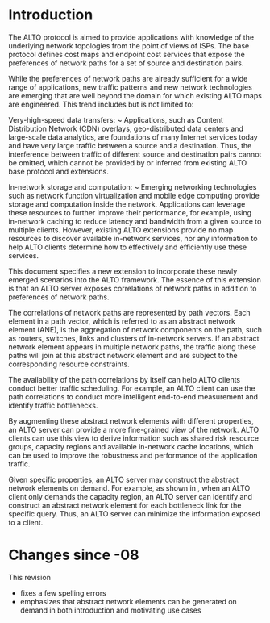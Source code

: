 # Introduction #

The ALTO protocol is aimed to provide applications with knowledge of the
underlying network topologies from the point of views of ISPs. The base
protocol [](#RFC7285) defines cost maps and endpoint cost services that expose
the preferences of network paths for a set of source and destination pairs.

While the preferences of network paths are already sufficient for a wide range
of applications, new traffic patterns and new network technologies are emerging
that are well beyond the domain for which existing ALTO maps are engineered.
This trend includes but is not limited to:

Very-high-speed data transfers:
~ Applications, such as Content Distribution Network (CDN) overlays,
  geo-distributed data centers and large-scale data analytics, are foundations
  of many Internet services today and have very large traffic between a source
  and a destination. Thus, the interference between traffic of different source
  and destination pairs cannot be omitted, which cannot be provided by or
  inferred from existing ALTO base protocol and extensions.

In-network storage and computation:
~ Emerging networking technologies such as network function virtualization and
  mobile edge computing provide storage and computation inside the network.
  Applications can leverage these resources to further improve their
  performance, for example, using in-network caching to reduce latency and
  bandwidth from a given source to multiple clients. However, existing ALTO
  extensions provide no map resources to discover available in-network services,
  nor any information to help ALTO clients determine how to effectively and
  efficiently use these services.

This document specifies a new extension to incorporate these newly emerged
scenarios into the ALTO framework. The essence of this extension is that an ALTO
server exposes correlations of network paths in addition to preferences of
network paths.

The correlations of network paths are represented by path vectors. Each element
in a path vector, which is referred to as an abstract network element (ANE), is
the aggregation of network components on the path, such as routers, switches,
links and clusters of in-network servers. If an abstract network element appears
in multiple network paths, the traffic along these paths will join at this
abstract network element and are subject to the corresponding resource
constraints.

The availability of the path correlations by itself can help ALTO clients
conduct better traffic scheduling. For example, an ALTO client can use the
path correlations to conduct more intelligent end-to-end measurement and
identify traffic bottlenecks.

By augmenting these abstract network elements with different properties, an ALTO
server can provide a more fine-grained view of the network. ALTO clients can use
this view to derive information such as shared risk resource groups, capacity
regions and available in-network cache locations, which can be used to improve
the robustness and performance of the application traffic.

Given specific properties, an ALTO server may construct the abstract network
elements on demand. For example, as shown in [](#uc-cr), when an ALTO client
only demands the capacity region, an ALTO server can identify and construct an
abstract network element for each bottleneck link for the specific query. Thus,
an ALTO server can minimize the information exposed to a client.

# Changes since -08

This revision

- fixes a few spelling errors
- emphasizes that abstract network elements can be generated on demand in both
  introduction and motivating use cases
